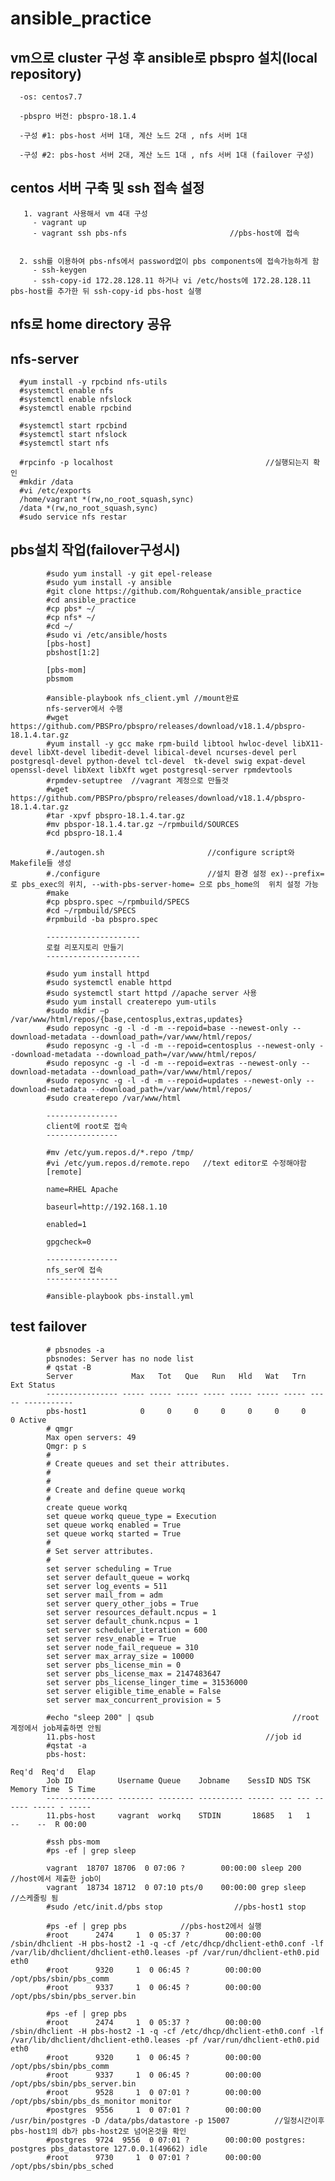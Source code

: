 # ansible_practice
vm으로 cluster 구성 후 ansible로 pbspro 설치(local repository)
------------------------------------------------------------------------------------------------------------------------------------
      -os: centos7.7

      -pbspro 버전: pbspro-18.1.4

      -구성 #1: pbs-host 서버 1대, 계산 노드 2대 , nfs 서버 1대

      -구성 #2: pbs-host 서버 2대, 계산 노드 1대 , nfs 서버 1대 (failover 구성)


   centos 서버 구축 및 ssh 접속 설정
   ------------------------------------------------------------------------------------------------------------------------------------
       1. vagrant 사용해서 vm 4대 구성
         - vagrant up
         - vagrant ssh pbs-nfs                       //pbs-host에 접속


      2. ssh를 이용하여 pbs-nfs에서 password없이 pbs components에 접속가능하게 함
         - ssh-keygen
         - ssh-copy-id 172.28.128.11 하거나 vi /etc/hosts에 172.28.128.11 pbs-host를 추가한 뒤 ssh-copy-id pbs-host 실행
   
   
   
   
   
   nfs로 home directory 공유
   ------------------------------------------------------------------------------------------------------------------------------------



   nfs-server 
   ----------
      #yum install -y rpcbind nfs-utils
      #systemctl enable nfs
      #systemctl enable nfslock
      #systemctl enable rpcbind
      
      #systemctl start rpcbind
      #systemctl start nfslock
      #systemctl start nfs 

      #rpcinfo -p localhost                                  //실행되는지 확인
      #mkdir /data
      #vi /etc/exports
      /home/vagrant *(rw,no_root_squash,sync)
      /data *(rw,no_root_squash,sync)
      #sudo service nfs restar


   pbs설치 작업(failover구성시)
   ----------------
            #sudo yum install -y git epel-release
            #sudo yum install -y ansible
            #git clone https://github.com/Rohguentak/ansible_practice
            #cd ansible_practice
            #cp pbs* ~/
            #cp nfs* ~/
            #cd ~/
            #sudo vi /etc/ansible/hosts
            [pbs-host]
            pbshost[1:2]

            [pbs-mom]
            pbsmom
            
            #ansible-playbook nfs_client.yml //mount완료
            nfs-server에서 수행
            #wget https://github.com/PBSPro/pbspro/releases/download/v18.1.4/pbspro-18.1.4.tar.gz
            #yum install -y gcc make rpm-build libtool hwloc-devel libX11-devel libXt-devel libedit-devel libical-devel ncurses-devel perl postgresql-devel python-devel tcl-devel  tk-devel swig expat-devel openssl-devel libXext libXft wget postgresql-server rpmdevtools
            #rpmdev-setuptree  //vagrant 계정으로 만들것
            #wget https://github.com/PBSPro/pbspro/releases/download/v18.1.4/pbspro-18.1.4.tar.gz
            #tar -xpvf pbspro-18.1.4.tar.gz
            #mv pbspor-18.1.4.tar.gz ~/rpmbuild/SOURCES
            #cd pbspro-18.1.4

            #./autogen.sh                       //configure script와 Makefile들 생성
            #./configure                        //설치 환경 설정 ex)--prefix= 로 pbs_exec의 위치, --with-pbs-server-home= 으로 pbs_home의  위치 설정 가능
            #make
            #cp pbspro.spec ~/rpmbuild/SPECS
            #cd ~/rpmbuild/SPECS
            #rpmbuild -ba pbspro.spec
            
            ---------------------
            로컬 리포지토리 만들기
            ---------------------
            
            #sudo yum install httpd
            #sudo systemctl enable httpd
            #sudo systemctl start httpd //apache server 사용
            #sudo yum install createrepo yum-utils
            #sudo mkdir –p /var/www/html/repos/{base,centosplus,extras,updates}
            #sudo reposync -g -l -d -m --repoid=base --newest-only --download-metadata --download_path=/var/www/html/repos/
            #sudo reposync -g -l -d -m --repoid=centosplus --newest-only --download-metadata --download_path=/var/www/html/repos/
            #sudo reposync -g -l -d -m --repoid=extras --newest-only --download-metadata --download_path=/var/www/html/repos/
            #sudo reposync -g -l -d -m --repoid=updates --newest-only --download-metadata --download_path=/var/www/html/repos/
            #sudo createrepo /var/www/html
            
            ----------------
            client에 root로 접속
            ----------------
            
            #mv /etc/yum.repos.d/*.repo /tmp/
            #vi /etc/yum.repos.d/remote.repo   //text editor로 수정해야함
            [remote]

            name=RHEL Apache

            baseurl=http://192.168.1.10

            enabled=1

            gpgcheck=0
            
            ----------------
            nfs_ser에 접속
            ----------------
            
            #ansible-playbook pbs-install.yml

   
  
   
            
            
   test failover
   -------------
            # pbsnodes -a
            pbsnodes: Server has no node list
            # qstat -B
            Server             Max   Tot   Que   Run   Hld   Wat   Trn   Ext Status
            ---------------- ----- ----- ----- ----- ----- ----- ----- ----- -----------
            pbs-host1            0     0     0     0     0     0     0     0 Active
            # qmgr
            Max open servers: 49
            Qmgr: p s
            #
            # Create queues and set their attributes.
            #
            #
            # Create and define queue workq
            #
            create queue workq
            set queue workq queue_type = Execution
            set queue workq enabled = True
            set queue workq started = True
            #
            # Set server attributes.
            #
            set server scheduling = True
            set server default_queue = workq
            set server log_events = 511
            set server mail_from = adm
            set server query_other_jobs = True
            set server resources_default.ncpus = 1
            set server default_chunk.ncpus = 1
            set server scheduler_iteration = 600
            set server resv_enable = True
            set server node_fail_requeue = 310
            set server max_array_size = 10000
            set server pbs_license_min = 0
            set server pbs_license_max = 2147483647
            set server pbs_license_linger_time = 31536000
            set server eligible_time_enable = False
            set server max_concurrent_provision = 5
            
            #echo "sleep 200" | qsub                               //root계정에서 job제출하면 안됨
            11.pbs-host                                      //job id
            #qstat -a
            pbs-host:
                                                                        Req'd  Req'd   Elap
            Job ID          Username Queue    Jobname    SessID NDS TSK Memory Time  S Time
            --------------- -------- -------- ---------- ------ --- --- ------ ----- - -----
            11.pbs-host     vagrant  workq    STDIN       18685   1   1    --    --  R 00:00

            #ssh pbs-mom
            #ps -ef | grep sleep

            vagrant  18707 18706  0 07:06 ?        00:00:00 sleep 200               //host에서 제출한 job이 
            vagrant  18734 18712  0 07:10 pts/0    00:00:00 grep sleep              //스케줄링 됨
            #sudo /etc/init.d/pbs stop                //pbs-host1 stop
            
            #ps -ef | grep pbs            //pbs-host2에서 실행
            #root      2474     1  0 05:37 ?        00:00:00 /sbin/dhclient -H pbs-host2 -1 -q -cf /etc/dhcp/dhclient-eth0.conf -lf /var/lib/dhclient/dhclient-eth0.leases -pf /var/run/dhclient-eth0.pid eth0
            #root      9320     1  0 06:45 ?        00:00:00 /opt/pbs/sbin/pbs_comm
            #root      9337     1  0 06:45 ?        00:00:00 /opt/pbs/sbin/pbs_server.bin
            
            #ps -ef | grep pbs
            #root      2474     1  0 05:37 ?        00:00:00 /sbin/dhclient -H pbs-host2 -1 -q -cf /etc/dhcp/dhclient-eth0.conf -lf /var/lib/dhclient/dhclient-eth0.leases -pf /var/run/dhclient-eth0.pid eth0
            #root      9320     1  0 06:45 ?        00:00:00 /opt/pbs/sbin/pbs_comm
            #root      9337     1  0 06:45 ?        00:00:00 /opt/pbs/sbin/pbs_server.bin
            #root      9528     1  0 07:01 ?        00:00:00 /opt/pbs/sbin/pbs_ds_monitor monitor
            #postgres  9556     1  0 07:01 ?        00:00:00 /usr/bin/postgres -D /data/pbs/datastore -p 15007          //일정시간이후 pbs-host1의 db가 pbs-host2로 넘어온것을 확인
            #postgres  9724  9556  0 07:01 ?        00:00:00 postgres: postgres pbs_datastore 127.0.0.1(49662) idle
            #root      9730     1  0 07:01 ?        00:00:00 /opt/pbs/sbin/pbs_sched
            
            

            
    
   
